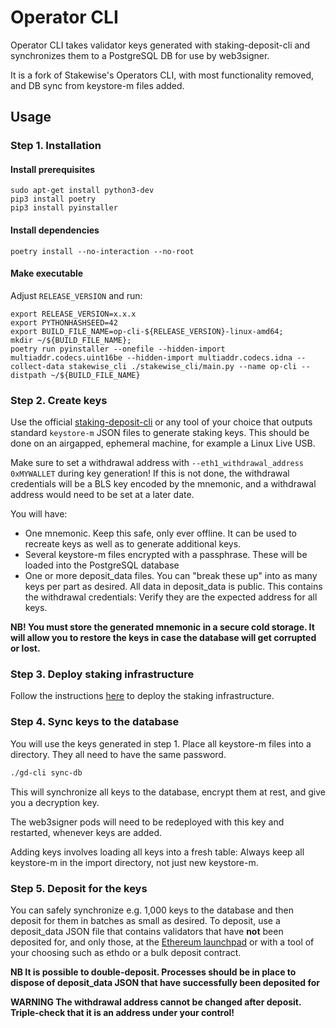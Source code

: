 # Operator CLI

Operator CLI takes validator keys generated with staking-deposit-cli and synchronizes them to a PostgreSQL DB for use by web3signer.

It is a fork of Stakewise's Operators CLI, with most functionality removed, and DB sync from keystore-m files added.

## Usage

### Step 1. Installation

#### Install prerequisites

```
sudo apt-get install python3-dev
pip3 install poetry
pip3 install pyinstaller
```

#### Install dependencies

`poetry install --no-interaction --no-root`

#### Make executable

Adjust `RELEASE_VERSION` and run:

```
export RELEASE_VERSION=x.x.x
export PYTHONHASHSEED=42
export BUILD_FILE_NAME=op-cli-${RELEASE_VERSION}-linux-amd64;
mkdir ~/${BUILD_FILE_NAME};
poetry run pyinstaller --onefile --hidden-import multiaddr.codecs.uint16be --hidden-import multiaddr.codecs.idna --collect-data stakewise_cli ./stakewise_cli/main.py --name op-cli --distpath ~/${BUILD_FILE_NAME}
```


### Step 2. Create keys

Use the official [staking-deposit-cli](https://github.com/ethereum/staking-deposit-cli) or any tool of your choice
that outputs standard `keystore-m` JSON files to generate staking keys. This should be done on an airgapped, ephemeral
machine, for example a Linux Live USB.

Make sure to set a withdrawal address with `--eth1_withdrawal_address 0xMYWALLET` during key generation! If this is not done, the withdrawal credentials will be a BLS key encoded by the mnemonic, and a withdrawal address would need to be set at a later date.

You will have:

- One mnemonic. Keep this safe, only ever offline. It can be used to recreate keys as well as to generate additional keys.
- Several keystore-m files encrypted with a passphrase. These will be loaded into the PostgreSQL database
- One or more deposit_data files. You can "break these up" into as many keys per part as desired. All data in deposit_data is public. This contains the withdrawal credentials: Verify they are the expected address for all keys.

**NB! You must store the generated mnemonic in a secure cold storage.
It will allow you to restore the keys in case the database will get corrupted or lost.**

### Step 3. Deploy staking infrastructure

Follow the instructions [here](https://docs.stakewise.io/node-operator/stakewise-infra-package/usage)
to deploy the staking infrastructure.

### Step 4. Sync keys to the database

You will use the keys generated in step 1. Place all keystore-m files into a directory. They all need to have the same password.

```bash
./gd-cli sync-db
```

This will synchronize all keys to the database, encrypt them at rest, and give you a decryption key.

The web3signer pods will need to be redeployed with this key and restarted, whenever keys are added.

Adding keys involves loading all keys into a fresh table: Always keep all keystore-m in the import directory, not just new keystore-m.

### Step 5. Deposit for the keys

You can safely synchronize e.g. 1,000 keys to the database and then deposit for them in batches as small as desired. To deposit, use a deposit_data JSON file that contains validators that have **not** been deposited for, and only those, at the [Ethereum launchpad](https://launchpad.ethereum.org) or with a tool of your choosing such as ethdo or a bulk deposit contract.

**NB It is possible to double-deposit. Processes should be in place to dispose of deposit_data JSON that have successfully been deposited for**

**WARNING The withdrawal address cannot be changed after deposit. Triple-check that it is an address under your control!**
 
